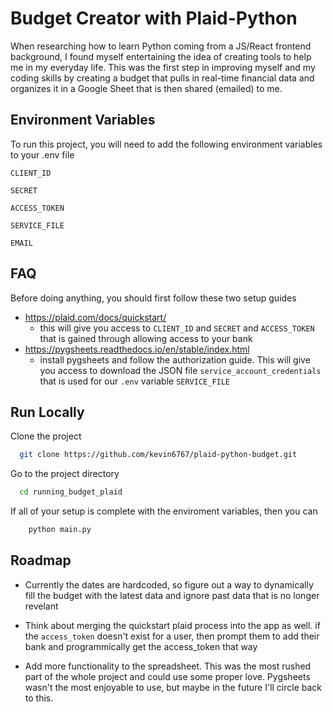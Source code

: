 
# Budget Creator with Plaid-Python

When researching how to learn Python coming from a JS/React frontend background, 
I found myself entertaining the idea of creating tools to help me in my 
everyday life. This was the first step in improving myself and my coding skills
by creating a budget that pulls in real-time financial data and organizes it in a Google Sheet
that is then shared (emailed) to me. 

## Environment Variables

To run this project, you will need to add the following environment variables to your .env file

`CLIENT_ID` 

`SECRET`

`ACCESS_TOKEN`

`SERVICE_FILE`

`EMAIL`


## FAQ

Before doing anything, you should first follow these two setup guides
- https://plaid.com/docs/quickstart/ 
    - this will give you access to `CLIENT_ID` and `SECRET` and `ACCESS_TOKEN` that is gained through allowing access to your bank
- https://pygsheets.readthedocs.io/en/stable/index.html
    - install pygsheets and follow the authorization guide. This will give you access to download the JSON file `service_account_credentials` that is used for our `.env` variable `SERVICE_FILE`
    

## Run Locally

Clone the project

```bash
  git clone https://github.com/kevin6767/plaid-python-budget.git
```

Go to the project directory

```bash
  cd running_budget_plaid
```

If all of your setup is complete with the enviroment variables, then you can

```bash
    python main.py 
```



## Roadmap

- Currently the dates are hardcoded, so figure out a way to dynamically fill the budget with the latest data and ignore past data that is no longer revelant

- Think about merging the quickstart plaid process into the app as well. if the `access_token` doesn't exist for a user, then prompt them to add their bank and programmically get the access_token that way

- Add more functionality to the spreadsheet. This was the most rushed part of the whole project and could use some proper love. Pygsheets wasn't the most enjoyable to use, but maybe in the future I'll circle back to this. 

